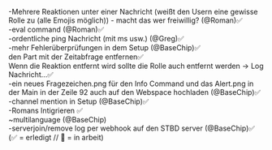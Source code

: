 -Mehrere Reaktionen unter einer Nachricht (weißt den Usern eine gewisse Rolle zu (alle Emojis möglich)) - macht das wer freiwillig? (@Roman)✅
<br>
-eval command (@Roman)✅
<br>
-ordentliche ping Nachricht (mit ms usw.) (@Greg)✅
<br>
-mehr Fehlerüberprüfungen in dem Setup (@BaseChip)✅
<br>
den Part mit der Zeitabfrage entfernen✅
<br>
Wenn die Reaktion entfernt wird sollte die Rolle auch entfernt werden -> Log Nachricht...✅
<br>
-ein neues Fragezeichen.png  für den Info Command und das Alert.png in der Main in der Zeile 92 auch auf den Webspace hochladen (@BaseChip)✅
<br>
-channel mention in Setup (@BaseChip)✅
<br>
-Romans Intigrieren ✅
<br>
~multilanguage (@BaseChip)
<br>
-serverjoin/remove log per webhook auf den STBD server (@BaseChip)✅
<br>
(✅ = erledigt // 📌 = in arbeit)

